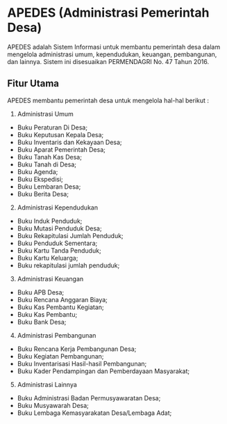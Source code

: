 # APEDES (Administrasi Pemerintah Desa)

APEDES adalah Sistem Informasi untuk membantu pemerintah desa dalam mengelola administrasi umum, kependudukan, keuangan, pembangunan, dan lainnya. 
Sistem ini disesuaikan PERMENDAGRI No. 47 Tahun 2016.

## Fitur Utama
APEDES membantu pemerintah desa untuk mengelola hal-hal berikut :
1. Administrasi Umum
* Buku Peraturan Di Desa;
* Buku Keputusan Kepala Desa;
* Buku Inventaris dan Kekayaan Desa;
* Buku Aparat Pemerintah Desa;
* Buku Tanah Kas Desa;
* Buku Tanah di Desa;
* Buku Agenda;
* Buku Ekspedisi;
* Buku Lembaran Desa;
* Buku Berita Desa;
2. Administrasi Kependudukan
* Buku Induk Penduduk;
* Buku Mutasi Penduduk Desa;
* Buku Rekapitulasi Jumlah Penduduk;
* Buku Penduduk Sementara;
* Buku Kartu Tanda Penduduk;
* Buku Kartu Keluarga;
* Buku rekapitulasi jumlah penduduk;
3. Administrasi Keuangan
* Buku APB Desa;
* Buku Rencana Anggaran Biaya;
* Buku Kas Pembantu Kegiatan;
* Buku Kas Pembantu;
* Buku Bank Desa;
4. Administrasi Pembangunan 
* Buku Rencana Kerja Pembangunan Desa;
* Buku Kegiatan Pembangunan;
* Buku Inventarisasi Hasil-hasil Pembangunan;
* Buku Kader Pendampingan dan Pemberdayaan Masyarakat;
5. Administrasi Lainnya 
* Buku Administrasi Badan Permusyawaratan Desa;
* Buku Musyawarah Desa;
* Buku Lembaga Kemasyarakatan Desa/Lembaga Adat;




